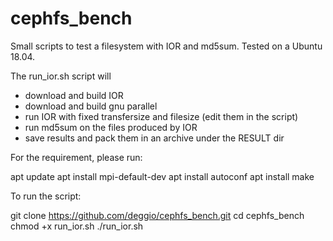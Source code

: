 # cephfs_bench

Small scripts to test a filesystem with IOR and md5sum. Tested on a Ubuntu 18.04.

The run_ior.sh script will
- download and build IOR
- download and build gnu parallel
- run IOR with fixed transfersize and filesize (edit them in the script)
- run md5sum on the files produced by IOR
- save results and pack them in an archive under the RESULT dir

For the requirement, please run:

  apt update
  apt install mpi-default-dev
  apt install autoconf
  apt install make

To run the script:

  git clone https://github.com/deggio/cephfs_bench.git
  cd cephfs_bench
  chmod +x run_ior.sh
  ./run_ior.sh
